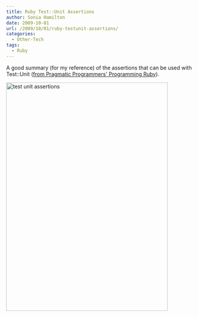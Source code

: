 ```yaml
---
title: Ruby Test::Unit Assertions
author: Sonia Hamilton
date: 2009-10-01
url: /2009/10/01/ruby-testunit-assertions/
categories:
  - Other-Tech
tags:
  - Ruby
---
```

A good summary (for my reference) of the assertions that can be used with Test::Unit ([from Pragmatic Programmers' Programming Ruby][1]).

<!--more-->

<img class="alignleft size-full wp-image-553" title="test unit assertions" src="http://blog.snowfrog.net/wp-content/uploads/2009/10/test-unit-assertions.png" alt="test unit assertions" width="433" height="611" />

 [1]: http://www.pragprog.com/titles/ruby/programming-ruby
